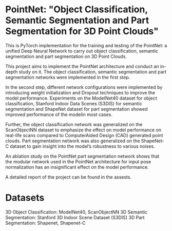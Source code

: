 # PointNet: "Object Classification, Semantic Segmentation and Part Segmentation for 3D Point Clouds"
This is PyTorch implementation for the training and testing of the PointNet: a unified Deep Neural Network to carry out object classification, semantic segmentation and part segmentation on 3D Point Clouds.

This project aims to implement the PointNet architecture and conduct an in-depth study on it. The object classification, semantic
segmentation and part segmentation networks were implemented in the first step. 

In the second step, different network configurations were implemented by introducing weight initialization
and Dropout techniques to improve the model performance. Experiments on the ModelNet40
dataset for object classification, Stanford Indoor Data Scenes (S3DIS) for semantic segmentation and ShapeNet dataset for part segmentation showed improved performance of the modelin most cases. 

Further, the object classification network was generalized on the ScanObjectNN dataset to emphasize the effect on model performance on real-life scans compared to ComputerAided Design (CAD) generated point clouds. Part segmentation network was also generalized
on the ShapeNet-C dataset to gain insight into the model’s robustness to various noises. 

An ablation study on the PointNet part segmentation network shows that the modular network used in the PointNet architecture for input pose normalization has an insignificant effect on the model performance.

A detailed report of the project can be found in the assests.

# Datasets
3D Object Classification: ModelNet40, ScanObjectNN
3D Semantic Segmentation: Stanford 3D Indoor Scene Dataset (S3DIS)
3D Part Segmentation: Shapenet, Shapenet-C




